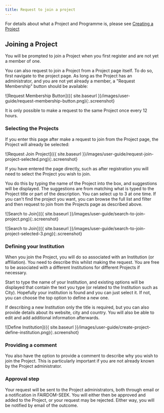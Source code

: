 ```yaml
---
title: Request to join a project
---
```


For details about what a Project and Programme is, please see [Creating a Project](./create-a-project)

## Joining a Project

You will be prompted to join a Project when you first register and are not yet a member of one.

You can also request to join a Project from a Project page itself. To do so, first navigate to the project page. As long as the Project has an administrator, and you are not yet already a member, a "Request Membership" button should be available:

![Request Membership Button]({{ site.baseurl }}/images/user-guide/request-membership-button.png){:.screenshot}

It is only possible to make a request to the same Project once every 12 hours.

### Selecting the Projects

If you enter this page after make a request to join from the Project page, the Project will already be selected:

![Request Join Project]({{ site.baseurl }}/images/user-guide/request-join-project-selected.png){:.screenshot}

If you have entered the page directly, such as after registration you will need to select the Project you wish to join.

You do this by typing the name of the Project into the box, and suggestions will be displayed. The suggestions are from matching what is typed to the Project title or part of the description. You can select up to 3 at one time. If you can't find the project you want, you can browse the full list and filter and then request to join from the Projects page as described above.

![Search to Join]({{ site.baseurl }}/images/user-guide/search-to-join-project.png){:.screenshot}

![Search to Join]({{ site.baseurl }}/images/user-guide/search-to-join-project-selected-3.png){:.screenshot}

### Defining your Institution

When you join the Project, you will do so associated with an Institution (or affiliation). You need to describe this whilst making the request. You are free to be associated with a different Institutions for different Projects if necessary.

Start to type the name of your Institution, and existing options will be displayed that contain the text you type (or related to the Institution such as City). Hopefully your institution is found and you can just select it. If not, you can choose the top option to define a new one.

If describing a new Institution only the title is required, but you can also provide details about its website, city and country. You will also be able to edit and add additional information afterwards.

![Define Institution]({{ site.baseurl }}/images/user-guide/create-project-define-institution.png){:.screenshot}

### Providing a comment

You also have the option to provide a comment to describe why you wish to join the Project. This is particularly important if you are not already known by the Project administrator.

### Approval step

Your request will be sent to the Project administrators, both through email or a notification in FAIRDOM-SEEK. You will either then be approved and added to the Project, or your request may be rejected. Either way, you will be notified by email of the outcome.

